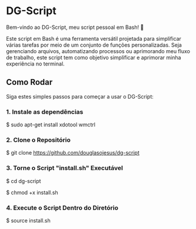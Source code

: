 # DG-Script

Bem-vindo ao DG-Script, meu script pessoal em Bash! 🚀

Este script em Bash é uma ferramenta versátil projetada para simplificar várias tarefas por meio de um conjunto de funções personalizadas. Seja gerenciando arquivos, automatizando processos ou aprimorando meu fluxo de trabalho, este script tem como objetivo simplificar e aprimorar minha experiência no terminal.

## Como Rodar

Siga estes simples passos para começar a usar o DG-Script:

### 1. Instale as dependências

$ sudo apt-get install xdotool wmctrl

### 2. Clone o Repositório

$ git clone https://github.com/douglasojesus/dg-script

### 3. Torne o Script "install.sh" Executável

$ cd dg-script

$ chmod +x install.sh

### 4. Execute o Script Dentro do Diretório

$ source install.sh
